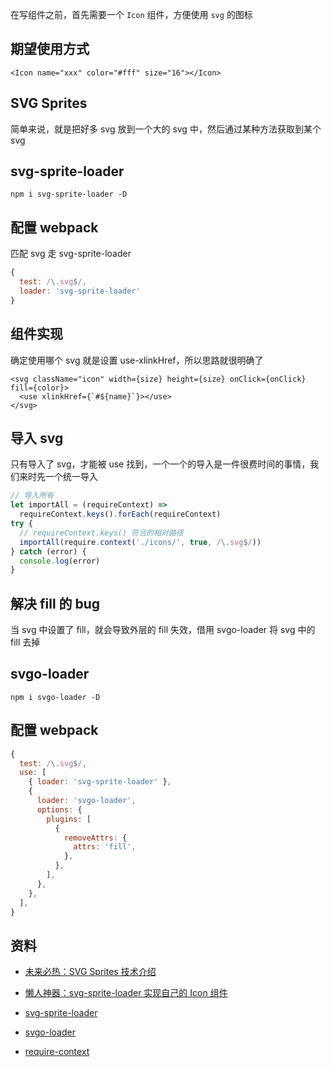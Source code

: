 在写组件之前，首先需要一个 `Icon` 组件，方便使用 `svg` 的图标

## 期望使用方式

```tsx
<Icon name="xxx" color="#fff" size="16"></Icon>
```

## SVG Sprites

简单来说，就是把好多 svg 放到一个大的 svg 中，然后通过某种方法获取到某个 svg

## svg-sprite-loader

```
npm i svg-sprite-loader -D
```

## 配置 webpack

匹配 svg 走 svg-sprite-loader

```js
{
  test: /\.svg$/,
  loader: 'svg-sprite-loader'
}
```

## 组件实现

确定使用哪个 svg 就是设置 use-xlinkHref，所以思路就很明确了

```tsx
<svg className="icon" width={size} height={size} onClick={onClick} fill={color}>
  <use xlinkHref={`#${name}`}></use>
</svg>
```

## 导入 svg

只有导入了 svg，才能被 use 找到，一个一个的导入是一件很费时间的事情，我们来时先一个统一导入

```js
// 导入所有
let importAll = (requireContext) =>
  requireContext.keys().forEach(requireContext)
try {
  // requireContext.keys() 符合的相对路径
  importAll(require.context('./icons/', true, /\.svg$/))
} catch (error) {
  console.log(error)
}
```

## 解决 fill 的 bug

当 svg 中设置了 fill，就会导致外层的 fill 失效，借用 svgo-loader 将 svg 中的 fill 去掉

## svgo-loader

```
npm i svgo-loader -D
```

## 配置 webpack

```js
{
  test: /\.svg$/,
  use: [
    { loader: 'svg-sprite-loader' },
    {
      loader: 'svgo-loader',
      options: {
        plugins: [
          {
            removeAttrs: {
              attrs: 'fill',
            },
          },
        ],
      },
    },
  ],
}
```

## 资料

- [未来必热：SVG Sprites 技术介绍](https://www.zhangxinxu.com/wordpress/2014/07/introduce-svg-sprite-technology/)

- [懒人神器：svg-sprite-loader 实现自己的 Icon 组件](https://segmentfault.com/a/1190000015367490)

- [svg-sprite-loader](https://github.com/JetBrains/svg-sprite-loader)

- [svgo-loader](https://github.com/JetBrains/svg-sprite-loader)

- [require-context](https://webpack.js.org/guides/dependency-management/#require-context)
